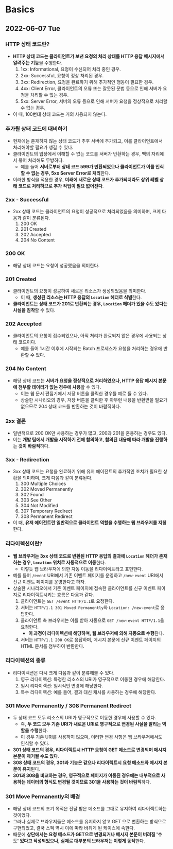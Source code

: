 # Basics
## 2022-06-07 Tue

### HTTP 상태 코드란?
* **HTTP 상태 코드는 클라이언트가 보낸 요청의 처리 상태를 HTTP 응답 메시지에서 알려주는 기능**을 수행한다.
  1. 1xx: Informational, 요청이 수신되어 처리 중인 경우.
  2. 2xx: Successful, 요청이 정상 처리된 경우.
  3. 3xx: Redirection, 요청을 완료하기 위해 추가적인 행동이 필요한 경우.
  4. 4xx: Client Error, 클라이언트의 오류 또는 잘못된 문법 등으로 인해 서버가 요청을 처리할 수 없는 경우.
  5. 5xx: Server Error, 서버의 오류 등으로 인해 서버가 요청을 정상적으로 처리할 수 없는 경우.
* 이 때, 100번대 상태 코드는 거의 사용되지 않는다.

### 추가될 상태 코드에 대비하기
* 현재에는 존재하지 않는 상태 코드가 추후 서버에 추가되고, 이를 클라이언트에서 처리해야할 필요가 생길 수 있다.
* 클라이언트의 입장에서 이해할 수 없는 코드를 서버가 반환하는 경우, 백의 자리에서 묶어 처리해도 무방하다.
  * 예를 들어 **서버로부터 상태 코드 599가 반환되었으나 클라이언트가 이를 인식할 수 없는 경우, 5xx Server Error로 처리**한다.
* 이러한 방식을 적용한 경우, **미래에 새로운 상태 코드가 추가되더라도 상위 레벨 상태 코드로 처리하므로 추가 작업이 필요 없어진다**.

### 2xx - Successful
* 2xx 상태 코드는 클라이언트의 요청이 성공적으로 처리되었음을 의미하며, 크게 다음과 같이 분류된다.
  1. 200 OK
  2. 201 Created
  3. 202 Accepted
  4. 204 No Content

### 200 OK
* 해당 상태 코드는 요청이 성공했음을 의미한다.

### 201 Created
* 클라이언트의 요청이 성공하여 새로운 리소스가 생성되었음을 의미한다.
  * 이 때, **생성된 리소스는 HTTP 응답의 `Location` 헤더로 식별**한다.
* **클라이언트는 상태 코드가 201로 반환되는 경우, `Location` 헤더가 있을 수도 있다는 사실을 짐작**할 수 있다.

### 202 Accepted
* 클라이언트의 요청이 접수되었으나, 아직 처리가 완료되지 않은 경우에 사용되는 상태 코드이다.
  * 예를 들어 1시간 이후에 시작되는 Batch 프로세스가 요청을 처리하는 경우에 반환할 수 있다.

### 204 No Content
* 해당 상태 코드는 **서버가 요청을 정상적으로 처리하였으나, HTTP 응답 메시지 본문에 첨부할 데이터가 없는 경우에 사용**할 수 있다.
  * 이는 웹 문서 편집기에서 저장 버튼을 클릭한 경우를 예로 들 수 있다.
  * 상술한 시나리오의 경우, 저장 버튼을 클릭한 후 아무런 내용을 반환받을 필요가 없으므로 204 상태 코드를 반환하는 것이 바람직하다.

### 2xx 결론
* 일반적으로 200 OK만 사용하는 경우가 많고, 200과 201을 혼용하는 경우도 있다.
* 이는 **개발 팀에서 개발을 시작하기 전에 합의하고, 합의된 내용에 따라 개발을 진행하는 것이 바람직**하다.

### 3xx - Redirection
* 3xx 상태 코드는 요청을 완료하기 위해 유저 에이전트의 추가적인 조치가 필요한 상황을 의미하며, 크게 다음과 같이 분류된다.
  1. 300 Multiple Choices
  2. 302 Moved Permanently
  3. 302 Found
  4. 303 See Other
  5. 304 Not Modified
  6. 307 Temporary Redirect
  7. 308 Permanent Redirect
* 이 때, **유저 에이전트란 일반적으로 클라이언트 역할을 수행하는 웹 브라우저를 지칭**한다.

### 리다이렉션이란?
* **웹 브라우저는 3xx 상태 코드로 반환된 HTTP 응답의 결과에 `Location` 헤더가 존재하는 경우, `Location` 위치로 자동적으로 이동**한다.
  * 이렇듯 웹 브라우저에 의한 자동 이동을 리다이렉트라고 표현한다.
* 예를 들어 `/event` URI에서 기존 이벤트 페이지를 운영하고 `/new-event` URI에서 신규 이벤트 페이지를 운영한다고 하자.
* 상술한 시나리오에서 기존 이벤트 페이지에 접속한 클라이언트를 신규 이벤트 페이지로 리다이렉트시키는 흐름은 다음과 같다.
  1. 클라이언트는 `GET /event HTTP/1.1`로 요청한다.
  2. 서버는 `HTTP/1.1 301 Moved Permanently`와 `Location: /new-event`로 응답한다.
  3. 클라이언트 측 브라우저는 이를 받아 자동으로 `GET /new-event HTTP/1.1`을 요청한다.
     * **이 과정이 리다이렉션에 해당하며, 웹 브라우저에 의해 자동으로 수행**된다.
  4. 서버는 `HTTP/1.1 200 OK`로 응답하며, 메시지 본문에 신규 이벤트 페이지의 HTML 문서를 첨부하여 반환한다.

### 리다이렉션의 종류
* 리다이렉션은 다시 크게 다음과 같이 분류해볼 수 있다.
  1. 영구 리다이렉션: 특정한 리소스의 URI가 영구적으로 이동한 경우에 해당한다.
  2. 일시 리다이렉션: 일시적인 변경에 해당한다.
  3. 특수 리다이렉션: 예를 들어, 결과 대신 캐시를 사용하는 경우에 해당한다.

### 301 Move Permanently / 308 Permanent Redirect
* 두 상태 코드 모두 리소스의 URI가 영구적으로 이동한 경우에 사용할 수 있다.
  * 즉, **두 코드 모두 기존 URI가 새로운 URI로 영구적으로 변경된 사실을 알리는 역할을 수행**한다.
  * 이 경우 기존 URI를 사용하지 않으며, 이러한 변경 사항은 웹 브라우저에서도 인식할 수 있다.
* **301 상태 코드의 경우, 리다이렉트시 HTTP 요청이 GET 메소드로 변경되며 메시지 본문이 제거될 수도 있다**.
* **308 상태 코드의 경우, 301과 기능은 같으나 리다이렉트시 요청 메소드와 메시지 본문이 유지**된다.
* **301과 308을 비교하는 경우, 영구적으로 페이지가 이동된 경우에는 내부적으로 사용하는 데이터의 형식도 변경될 것이므로 301을 사용하는 것이 바람직**하다.

### 301 Move Permanently의 배경
* 해당 상태 코드의 초기 목적은 전달 받은 메소드를 그대로 유지하여 리다이렉트하는 것이었다.
* 그러나 실제로 브라우저들은 메소드를 유지하지 않고 GET 으로 변환하는 방식으로 구현되었고, 결국 스펙 역시 이에 따라 바뀌게 된 케이스에 속한다.
* 때문에 **상단에서는 요청 메소드가 GET으로 변경되거나 메시지 본문이 버려질 '수도' 있다고 작성되었으나, 실제로 대부분의 브라우저는 이렇게 동작**한다.